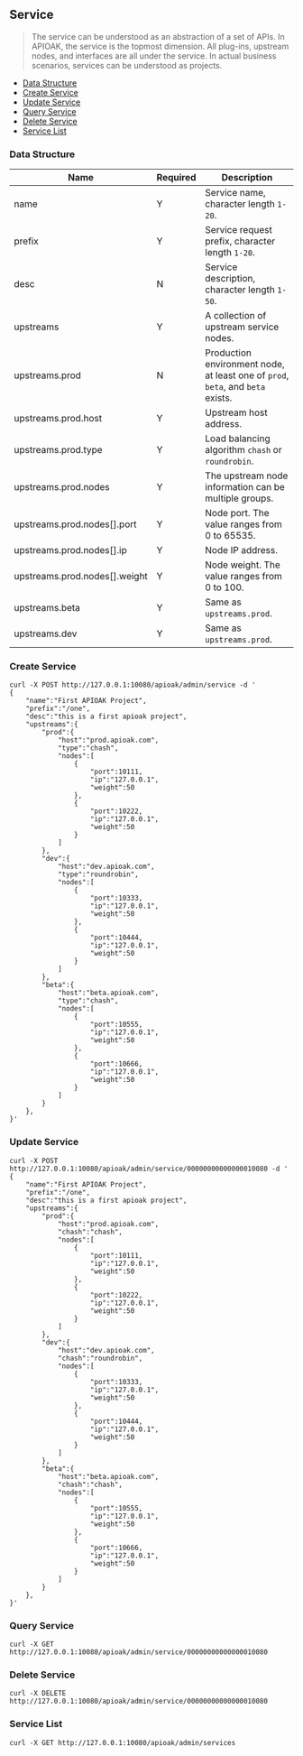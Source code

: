 ## Service

> The service can be understood as an abstraction of a set of APIs. In APIOAK, the service is the topmost dimension. All plug-ins, upstream nodes, and interfaces are all under the service. In actual business scenarios, services can be understood as projects.

- [Data Structure](#Data-Structure)
- [Create Service](#Create-Service)
- [Update Service](#Update-Service)
- [Query Service](#Query-Service)
- [Delete Service](#Delete-Service)
- [Service List](#Service-List)

### Data Structure
| Name | Required | Description |
|---|---|---|
|name                          |Y| Service name, character length `1-20`.|
|prefix                        |Y| Service request prefix, character length `1-20`.|
|desc                          |N| Service description, character length `1-50`.|
|upstreams                     |Y| A collection of upstream service nodes.|
|upstreams.prod                |N| Production environment node, at least one of `prod`,` beta`, and `beta` exists.|
|upstreams.prod.host           |Y| Upstream host address.|
|upstreams.prod.type           |Y| Load balancing algorithm `chash` or` roundrobin`.|
|upstreams.prod.nodes          |Y| The upstream node information can be multiple groups.|
|upstreams.prod.nodes[].port   |Y| Node port. The value ranges from 0 to 65535.|
|upstreams.prod.nodes[].ip     |Y| Node IP address.|
|upstreams.prod.nodes[].weight |Y| Node weight. The value ranges from 0 to 100.|
|upstreams.beta                |Y| Same as `upstreams.prod`.|
|upstreams.dev                 |Y| Same as `upstreams.prod`.|

### Create Service
```shell
curl -X POST http://127.0.0.1:10080/apioak/admin/service -d '
{
    "name":"First APIOAK Project",
    "prefix":"/one",
    "desc":"this is a first apioak project",
    "upstreams":{
        "prod":{
            "host":"prod.apioak.com",
            "type":"chash",
            "nodes":[
                {
                    "port":10111,
                    "ip":"127.0.0.1",
                    "weight":50
                },
                {
                    "port":10222,
                    "ip":"127.0.0.1",
                    "weight":50
                }
            ]
        },
        "dev":{
            "host":"dev.apioak.com",
            "type":"roundrobin",
            "nodes":[
                {
                    "port":10333,
                    "ip":"127.0.0.1",
                    "weight":50
                },
                {
                    "port":10444,
                    "ip":"127.0.0.1",
                    "weight":50
                }
            ]
        },
        "beta":{
            "host":"beta.apioak.com",
            "type":"chash",
            "nodes":[
                {
                    "port":10555,
                    "ip":"127.0.0.1",
                    "weight":50
                },
                {
                    "port":10666,
                    "ip":"127.0.0.1",
                    "weight":50
                }
            ]
        }
    },
}'
```

### Update Service
```shell
curl -X POST http://127.0.0.1:10080/apioak/admin/service/00000000000000010080 -d '
{
    "name":"First APIOAK Project",
    "prefix":"/one",
    "desc":"this is a first apioak project",
    "upstreams":{
        "prod":{
            "host":"prod.apioak.com",
            "chash":"chash",
            "nodes":[
                {
                    "port":10111,
                    "ip":"127.0.0.1",
                    "weight":50
                },
                {
                    "port":10222,
                    "ip":"127.0.0.1",
                    "weight":50
                }
            ]
        },
        "dev":{
            "host":"dev.apioak.com",
            "chash":"roundrobin",
            "nodes":[
                {
                    "port":10333,
                    "ip":"127.0.0.1",
                    "weight":50
                },
                {
                    "port":10444,
                    "ip":"127.0.0.1",
                    "weight":50
                }
            ]
        },
        "beta":{
            "host":"beta.apioak.com",
            "chash":"chash",
            "nodes":[
                {
                    "port":10555,
                    "ip":"127.0.0.1",
                    "weight":50
                },
                {
                    "port":10666,
                    "ip":"127.0.0.1",
                    "weight":50
                }
            ]
        }
    },
}'
```

### Query Service
```shell
curl -X GET http://127.0.0.1:10080/apioak/admin/service/00000000000000010080
```

### Delete Service
```shell
curl -X DELETE http://127.0.0.1:10080/apioak/admin/service/00000000000000010080
```

### Service List
```shell
curl -X GET http://127.0.0.1:10080/apioak/admin/services
```

